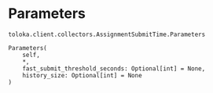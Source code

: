 # Parameters
`toloka.client.collectors.AssignmentSubmitTime.Parameters`

```
Parameters(
    self,
    *,
    fast_submit_threshold_seconds: Optional[int] = None,
    history_size: Optional[int] = None
)
```

